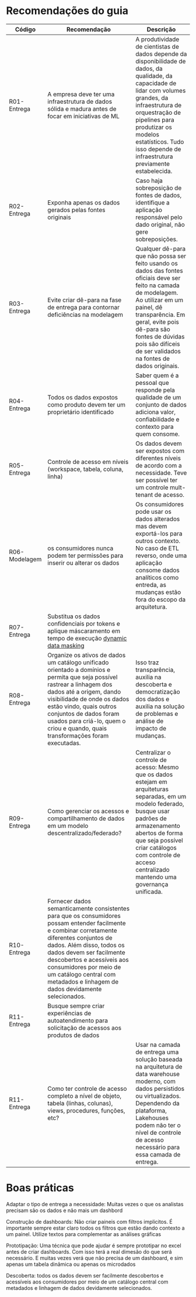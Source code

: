 
# Recomendações do guia
Código | Recomendação | Descrição
------ | ------------ | ---------
R01-Entrega | A empresa deve ter uma infraestrutura de dados sólida e madura antes de focar em iniciativas de ML | A produtividade de cientistas de dados depende da disponibilidade de dados, da qualidade, da capacidade de lidar com volumes grandes, da infraestrutura de orquestração de pipelines para produtizar os modelos estatísticos. Tudo isso depende de infraestrutura previamente estabelecida.
R02-Entrega | Exponha apenas os dados gerados pelas fontes originais | Caso haja sobreposição de fontes de dados, identifique a aplicação responsável pelo dado original, não gere sobreposições.
R03-Entrega | Evite criar dê-para na fase de entrega para contornar deficiências na modelagem | Qualquer dê-para que não possa ser feito usando os dados das fontes oficiais deve ser feito na camada de modelagem. Ao utilizar em um painel, dê transparência. Em geral, evite pois dê-para são fontes de dúvidas pois são difíceis de ser validados na fontes de dados originais.
R04-Entrega | Todos os dados expostos como produto devem ter um proprietário identificado | Saber quem é a pessoal que responde pela qualidade de um conjunto de dados adiciona valor, confiabilidade e contexto para quem consome.
R05-Entrega | Controle de acesso em níveis (workspace, tabela, coluna, linha) | Os dados devem ser expostos com diferentes níveis de acordo com a necessidade. Teve ser possível ter um controle mult-tenant de acesso.
R06-Modelagem | os consumidores nunca podem ter permissões para inserir ou alterar os dados | Os consumidores pode usar os dados alterados mas devem exportá-los para outros contexto. No caso de ETL reverso, onde uma aplicação consome dados analíticos como entreda, as mudanças estão fora do escopo da arquitetura.
R07-Entrega | Substitua os dados confidenciais por tokens e aplique máscaramento em tempo de execução [dynamic data masking](https://oreil.ly/sZ371)
R08-Entrega | Organize os ativos de dados um catálogo unificado orientado a domínios e permita que seja possível rastrear a linhagem dos dados até a origem, dando visibilidade de onde os dados estão vindo, quais outros conjuntos de dados foram usados para criá-lo, quem o criou e quando, quais transformações foram executadas. | Isso traz transparência, auxilia na descoberta e democratização dos dados e auxilia na solução de problemas e análise de impacto de mudanças.
R09-Entrega | Como gerenciar os acessos e compartilhamento de dados em um modelo descentralizado/federado? | Centralizar o controle de acesso: Mesmo que os dados estejam em arquiteturas separadas, em um modelo federado, busque usar padrões de armazenamento abertos de forma que seja possível criar catálogos com controle de acceso centralizado mantendo uma governança unificada.
R10-Entrega | Fornecer dados semanticamente consistentes para que os consumidores possam entender facilmente e combinar corretamente diferentes conjuntos de dados. Além disso, todos os dados devem ser facilmente descobertos e acessíveis aos consumidores por meio de um catálogo central com metadados e linhagem de dados devidamente selecionados.
R11-Entrega | Busque sempre criar experiências de autoatendimento para solicitação de acessos aos produtos de dados
R11-Entrega | Como ter controle de acesso completo a nível de objeto, tabela (linhas, colunas), views, procedures, funções, etc? | Usar na camada de entrega uma solução baseada na arquitetura de data warehouse moderno, com dados persistidos ou virtualizados. Dependendo da plataforma, Lakehouses podem não ter o nível de controle de acesso necessário para essa camada de entrega.


# Boas práticas

Adaptar o tipo de entrega a necessidade: Muitas vezes o que os analistas precisam são os dados e não mais um dashbord

Construção de dashboards: Não criar paineis com filtros implicitos. É importante sempre estar claro todos os filtros que estão dando contexto a um painel. Utilize textos para complementar as análises gráficas

Prototipação:  Uma técnica que pode ajudar é sempre prototipar no excel antes de criar dashboards. Com isso terá a real dimesão do que será necessário. E muitas vezes verá que não precisa de um dashboard, e sim apenas um tabela dinâmica ou apenas os microdados

Descoberta: todos os dados devem ser facilmente descobertos e acessíveis aos consumidores por meio de um catálogo central com metadados e linhagem de dados devidamente selecionados.



